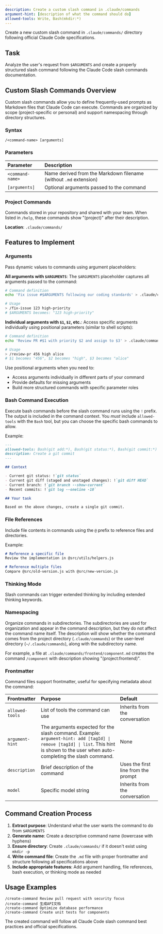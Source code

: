 ```yaml
---
description: Create a custom slash command in .claude/commands
argument-hint: [description of what the command should do]
allowed-tools: Write, Bash(mkdir:*)
---
```


Create a new custom slash command in `.claude/commands/` directory following official Claude Code specifications.

## Task

Analyze the user's request from `$ARGUMENTS` and create a properly structured slash command following the Claude Code slash commands documentation.

## Custom Slash Commands Overview

Custom slash commands allow you to define frequently-used prompts as Markdown files that Claude Code can execute. Commands are organized by scope (project-specific or personal) and support namespacing through directory structures.

### Syntax
```
/<command-name> [arguments]
```

### Parameters
| Parameter        | Description                                                       |
| :--------------- | :---------------------------------------------------------------- |
| `<command-name>` | Name derived from the Markdown filename (without `.md` extension) |
| `[arguments]`    | Optional arguments passed to the command                          |

### Project Commands
Commands stored in your repository and shared with your team. When listed in `/help`, these commands show "(project)" after their description.

**Location**: `.claude/commands/`

## Features to Implement

### Arguments
Pass dynamic values to commands using argument placeholders:

**All arguments with `$ARGUMENTS`**:
The `$ARGUMENTS` placeholder captures all arguments passed to the command:
```bash
# Command definition
echo 'Fix issue #$ARGUMENTS following our coding standards' > .claude/commands/fix-issue.md

# Usage
> /fix-issue 123 high-priority
# $ARGUMENTS becomes: "123 high-priority"
```

**Individual arguments with `$1`, `$2`, etc.**:
Access specific arguments individually using positional parameters (similar to shell scripts):
```bash
# Command definition  
echo 'Review PR #$1 with priority $2 and assign to $3' > .claude/commands/review-pr.md

# Usage
> /review-pr 456 high alice
# $1 becomes "456", $2 becomes "high", $3 becomes "alice"
```

Use positional arguments when you need to:
* Access arguments individually in different parts of your command
* Provide defaults for missing arguments
* Build more structured commands with specific parameter roles

### Bash Command Execution
Execute bash commands before the slash command runs using the `!` prefix. The output is included in the command context. You *must* include `allowed-tools` with the `Bash` tool, but you can choose the specific bash commands to allow.

Example:
```markdown
---
allowed-tools: Bash(git add:*), Bash(git status:*), Bash(git commit:*)
description: Create a git commit
---

## Context

- Current git status: !`git status`
- Current git diff (staged and unstaged changes): !`git diff HEAD`
- Current branch: !`git branch --show-current`
- Recent commits: !`git log --oneline -10`

## Your task

Based on the above changes, create a single git commit.
```

### File References
Include file contents in commands using the `@` prefix to reference files and directories.

Example:
```markdown
# Reference a specific file
Review the implementation in @src/utils/helpers.js

# Reference multiple files
Compare @src/old-version.js with @src/new-version.js
```

### Thinking Mode
Slash commands can trigger extended thinking by including extended thinking keywords.

### Namespacing
Organize commands in subdirectories. The subdirectories are used for organization and appear in the command description, but they do not affect the command name itself. The description will show whether the command comes from the project directory (`.claude/commands`) or the user-level directory (`~/.claude/commands`), along with the subdirectory name.

For example, a file at `.claude/commands/frontend/component.md` creates the command `/component` with description showing "(project:frontend)".

### Frontmatter
Command files support frontmatter, useful for specifying metadata about the command:

| Frontmatter     | Purpose                                                                                                                                                                               | Default                             |
| :-------------- | :------------------------------------------------------------------------------------------------------------------------------------------------------------------------------------ | :---------------------------------- |
| `allowed-tools` | List of tools the command can use                                                                                                                                                     | Inherits from the conversation      |
| `argument-hint` | The arguments expected for the slash command. Example: `argument-hint: add [tagId] \| remove [tagId] \| list`. This hint is shown to the user when auto-completing the slash command. | None                                |
| `description`   | Brief description of the command                                                                                                                                                      | Uses the first line from the prompt |
| `model`         | Specific model string                                                                                                                                                                 | Inherits from the conversation      |

## Command Creation Process

1. **Extract purpose**: Understand what the user wants the command to do from `$ARGUMENTS`
2. **Generate name**: Create a descriptive command name (lowercase with hyphens)
3. **Ensure directory**: Create `.claude/commands/` if it doesn't exist using `mkdir -p`
4. **Write command file**: Create the `.md` file with proper frontmatter and structure following all specifications above
5. **Include appropriate features**: Add argument handling, file references, bash execution, or thinking mode as needed

## Usage Examples

```
/create-command Review pull request with security focus
/create-command 生成API文档
/create-command Optimize database performance
/create-command Create unit tests for components
```

The created command will follow all Claude Code slash command best practices and official specifications.
